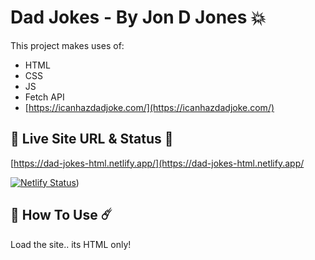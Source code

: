 # Dad Jokes - By Jon D Jones 💥

This project makes uses of:

- HTML
- CSS
- JS
- Fetch API
- [https://icanhazdadjoke.com/](https://icanhazdadjoke.com/)

## 👻 Live Site URL & Status 👺

[https://dad-jokes-html.netlify.app/](https://dad-jokes-html.netlify.app/

[![Netlify Status](https://api.netlify.com/api/v1/badges/d006500f-aa3e-4648-a715-d4a1b3626d15/deploy-status)](https://app.netlify.com/sites/dad-jokes-html/deploys))

## 👾 How To Use ☄️

Load the site.. its HTML only!
